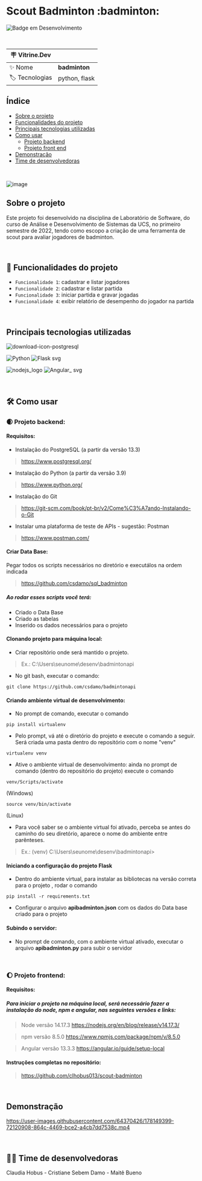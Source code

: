 <h1>Scout Badminton  :badminton: </h1>


![Badge em Desenvolvimento](http://img.shields.io/static/v1?label=status&message=em%20desenvolvimento&color=GREEN&style=flat)


&nbsp;

| :placard: Vitrine.Dev |     |
| -------------  | --- |
| :sparkles: Nome        | **badminton**
| :label: Tecnologias | python, flask

## Índice 

* [Sobre o projeto](#Sobre-o-projeto)
* [Funcionalidades do projeto](#Funcionalidades-do-projeto)
* [Principais tecnologias utilizadas](#Principais-tecnologias-utilizadas)
* [Como usar](#Como-usar)
  * [Projeto backend](#Projeto-backend)
  * [Projeto front end](#Projeto-frontend)
* [Demonstração](#Demonstração)
* [Time de desenvolvedoras](Time-de-desenvolvedoras)


&nbsp;

![image](https://user-images.githubusercontent.com/64370426/220476327-22075f92-4127-48d2-9c0d-a256fead9a3e.png#vitrinedev)

## Sobre o projeto

Este projeto foi desenvolvido na disciplina de Laboratório de Software, do curso de Análise e Desenvolvimento de Sistemas da UCS, no primeiro semestre de 2022, tendo como escopo a criação de uma ferramenta de scout para avaliar jogadores de badminton.


&nbsp;


## :hammer: Funcionalidades do projeto

- `Funcionalidade 1`: cadastrar e listar jogadores
- `Funcionalidade 2`: cadastrar e listar partida
- `Funcionalidade 3`: iniciar partida e gravar jogadas
- `Funcionalidade 4`: exibir relatório de desempenho do jogador na partida


&nbsp;


## Principais tecnologias utilizadas
![download-icon-postgresql](https://user-images.githubusercontent.com/64370426/178146790-8b3d4bf8-e1db-4adf-a803-357f6a795637.png)

![Python](https://user-images.githubusercontent.com/64370426/178148552-27694dbc-9a49-487c-910a-c89ea1c96a49.png)
![Flask svg](https://user-images.githubusercontent.com/64370426/178146832-f8ee15bd-4b01-4227-a2e7-ff6a81fae06d.png)

![nodejs_logo](https://user-images.githubusercontent.com/64370426/178148545-ee01eed4-0093-4566-8a79-8e57f78904cc.png)
![Angular_ svg](https://user-images.githubusercontent.com/64370426/178146928-20b84988-d027-44ac-bb81-a316ae3d9708.png)


&nbsp;


## 🛠️ Como usar


### :waxing_crescent_moon: Projeto backend:
#### Requisitos:
* Instalação do PostgreSQL (a partir da versão 13.3)
> https://www.postgresql.org/
 
* Instalação do Python (a partir da versão 3.9)
> https://www.python.org/

* Instalação do Git
> https://git-scm.com/book/pt-br/v2/Come%C3%A7ando-Instalando-o-Git
 
* Instalar uma plataforma de teste de APIs - sugestão: Postman
> https://www.postman.com/

#### Criar Data Base:
Pegar todos os scripts necessários no diretório e executálos na ordem indicada
> https://github.com/csdamo/sql_badminton

##### Ao rodar esses scripts você terá:
* Criado o Data Base
* Criado as tabelas
* Inserido os dados necessários para o projeto


#### Clonando projeto para máquina local:

* Criar repositório onde será mantido o projeto. 
> Ex.: C:\Users\seunome\desenv\badmintonapi

* No git bash, executar o comando:
```
git clone https://github.com/csdamo/badmintonapi
```

  
#### Criando ambiente virtual de desenvolvimento:

* No prompt de comando, executar o comando
```
pip install virtualenv
```

* Pelo prompt, vá até o diretório do projeto e execute o comando a seguir. Será criada uma pasta dentro do repositório com o nome "venv"
```
virtualenv venv
``` 


* Ative o ambiente virtual de desenvolvimento: ainda no prompt de comando (dentro do repositório do projeto) execute o comando
```
venv/Scripts/activate 
```
(Windows) 
```
source venv/bin/activate
```
(Linux) 

* Para você saber se o ambiente virtual foi ativado, perceba se antes do caminho do seu diretório, aparece o nome do ambiente entre parênteses. 
> Ex.: (venv) C:\Users\seunome\desenv\badmintonapi>

  

#### Iniciando a configuração do projeto Flask 

* Dentro do ambiente virtual, para instalar as bibliotecas na versão correta para o projeto , rodar o comando
```
pip install -r requirements.txt
```


* Configurar o arquivo **apibadminton.json** com os dados do Data base criado para o projeto

#### Subindo o servidor:

* No prompt de comando, com o ambiente virtual ativado, executar o arquivo **apibadminton.py** para subir o servidor


&nbsp;


### :waxing_gibbous_moon: Projeto frontend:

#### Requisitos:

##### Para iniciar o projeto na máquina local, será necessário fazer a instalação do node, npm e angular, nas seguintes versões e links:

> Node versão 14.17.3 https://nodejs.org/en/blog/release/v14.17.3/

> npm versão 8.5.0 https://www.npmjs.com/package/npm/v/8.5.0

> Angular versão 13.3.3 https://angular.io/guide/setup-local 

#### Instruções completas no repositório:
> https://github.com/clhobus013/scout-badminton


&nbsp;


## Demonstração

https://user-images.githubusercontent.com/64370426/178149399-72120908-864c-4469-bce2-a4cb7dd7538c.mp4


&nbsp;


## 👩‍💻 Time de desenvolvedoras

Claudia Hobus - 
Cristiane Sebem Damo - 
Maitê Bueno
